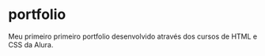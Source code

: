 # portfolio
Meu primeiro primeiro portfolio desenvolvido através dos cursos de HTML e CSS da Alura.
